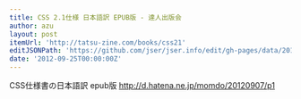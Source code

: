 ```yaml
---
title: CSS 2.1仕様 日本語訳 EPUB版 - 達人出版会
author: azu
layout: post
itemUrl: 'http://tatsu-zine.com/books/css21'
editJSONPath: 'https://github.com/jser/jser.info/edit/gh-pages/data/2012/09/index.json'
date: '2012-09-25T00:00:00Z'
---
```

CSS仕様書の日本語訳 epub版
http://d.hatena.ne.jp/momdo/20120907/p1
